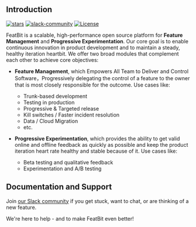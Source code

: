 


## Introduction


[![stars](https://img.shields.io/github/stars/featbit/featbit.svg?style=flat&logo=github&colorB=red&label=stars)](https://github.com/featbit/featbit)                   [![slack-community](https://img.shields.io/badge/slack-join-3CC798?style=social&logo=slack)](https://join.slack.com/t/featbit/shared_invite/zt-1ew5e2vbb-x6Apan1xZOaYMnFzqZkGNQ)  [![License](https://img.shields.io/static/v1?label=license&message=MIT&color=brightgreen)](https://github.com/featbit/featbit/blob/main/LICENSE)


FeatBit is a scalable, high-performance open source platform for **Feature Management** and **Progressive Experimentation**. Our core goal is to enable continuous innovation in product development and to maintain a steady, healthy iteration heartbit. We offer two broad modules that complement each other to achieve core objectives:

- **Feature Management**, which Empowers All Team to Deliver and Control Software，Progressively delegating the control of a feature to the owner that is most closely responsible for the outcome. Use cases like:
    - Trunk-based development
    - Testing in production
    - Progressive & Targeted release
    - Kill switches / Faster incident resolution
    - Data / Cloud Migration
    - etc.
    
- **Progressive Experimentation**, which provides the ability to get valid online and offline feedback as quickly as possible and keep the product iteration heart rate healthy and stable because of it. Use cases like:
    - Beta testing and qualitative feedback
    - Experimentation and A/B testing


## Documentation and Support

Join [our Slack community](https://join.slack.com/t/featbit/shared_invite/zt-1ew5e2vbb-x6Apan1xZOaYMnFzqZkGNQ) if you get stuck, want to chat, or are thinking of a new feature.

We're here to help - and to make FeatBit even better!
